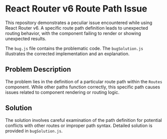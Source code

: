 # React Router v6 Route Path Issue

This repository demonstrates a peculiar issue encountered while using React Router v6.  A specific route path definition leads to unexpected routing behavior, with the component failing to render or showing unexpected results.

The `bug.js` file contains the problematic code. The `bugSolution.js` illustrates the corrected implementation and an explanation.

## Problem Description
The problem lies in the definition of a particular route path within the `Routes` component.  While other paths function correctly, this specific path causes issues related to component rendering or routing logic.

## Solution
The solution involves careful examination of the path definition for potential conflicts with other routes or improper path syntax.  Detailed solution is provided in `bugSolution.js`.